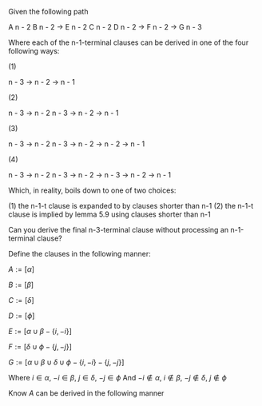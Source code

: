 Given the following path

A n - 2
B n - 2 -> E n - 2
C n - 2
D n - 2 -> F n - 2 -> G n - 3

Where each of the n-1-terminal clauses can be derived in one of the four following ways:

(1) 

n - 3 -> n - 2 -> n - 1

(2)

n - 3 -> n - 2 
n - 3 -> n - 2 -> n - 1

(3)

n - 3 -> n - 2 
n - 3 -> n - 2 -> n - 2 -> n - 1

(4)

n - 3 -> n - 2 
n - 3 -> n - 2 -> n - 3 -> n - 2 -> n - 1

Which, in reality, boils down to one of two choices:

(1) the n-1-t clause is expanded to by clauses shorter than n-1
(2) the n-1-t clause is implied by lemma 5.9 using clauses shorter than n-1

Can you derive the final n-3-terminal clause without processing an n-1-terminal clause?

Define the clauses in the following manner:

$A := [\alpha]$

$B := [\beta]$

$C := [\delta]$

$D := [\phi]$

$E := [\alpha \cup \beta - \{i, -i\}]$

$F := [\delta \cup \phi - \{j, -j\}]$

$G := [\alpha \cup \beta \cup \delta \cup \phi - \{i, -i\} - \{j, -j\}]$

Where $i \in \alpha$, $-i \in \beta$, $j \in \delta$, $-j \in \phi$
And $-i \notin \alpha$, $i \notin \beta$, $-j \notin \delta$, $j \notin \phi$

Know $A$ can be derived in the following manner

